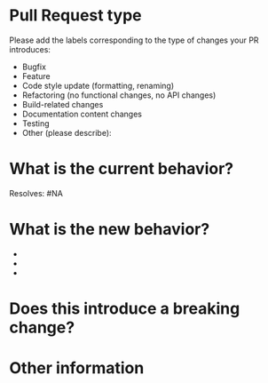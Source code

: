 <!--- Please provide a general summary of your changes in the title above -->

# Pull Request type

<!-- Please try to limit your pull request to one type; submit multiple pull requests if needed. -->

Please add the labels corresponding to the type of changes your PR introduces:

- Bugfix
- Feature
- Code style update (formatting, renaming)
- Refactoring (no functional changes, no API changes)
- Build-related changes
- Documentation content changes
- Testing
- Other (please describe):

# What is the current behavior?

<!-- Please describe the current behavior that you are modifying, or link to a relevant issue. -->

Resolves: #NA

# What is the new behavior?

<!-- Please describe the behavior or changes that are being added by this PR. -->

-
-
-

# Does this introduce a breaking change?

<!-- Yes or No -->
<!-- If this does introduce a breaking change, please describe the impact and migration path for existing applications below. -->

# Other information

<!-- Any other information that is important to this PR, such as screenshots of how the component looks before and after the change. -->
